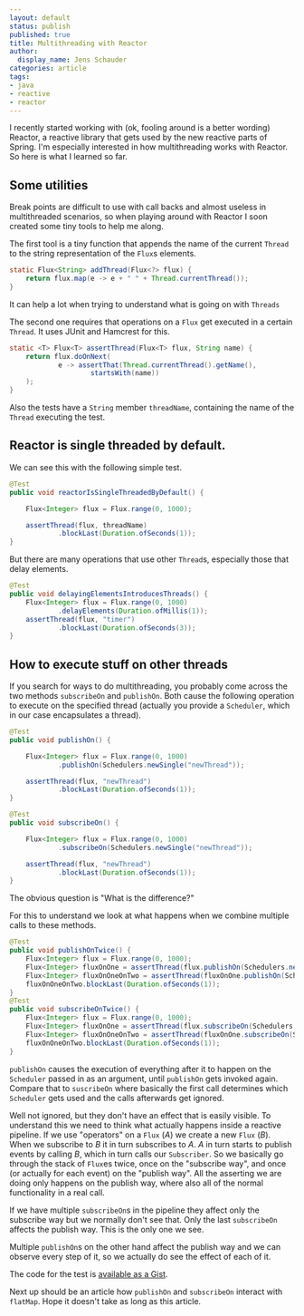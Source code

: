 ```yaml
---
layout: default
status: publish
published: true
title: Multithreading with Reactor
author:
  display_name: Jens Schauder
categories: article
tags:
- java
- reactive
- reactor
---
```


I recently started working with (ok, fooling around is a better wording) Reactor, a reactive library that gets used by the new reactive parts of Spring. I'm especially interested in how multithreading works with Reactor. So here is what I learned so far.


## Some utilities

Break points are difficult to use with call backs and almost useless in multithreaded scenarios, so when playing around with Reactor I soon created some tiny tools to help me along.

The first tool is a tiny function that appends the name of the current `Thread` to the string representation of the `Flux`s elements.

```java
static Flux<String> addThread(Flux<?> flux) {
	return flux.map(e -> e + " " + Thread.currentThread());
}
```

It can help a lot when trying to understand what is going on with `Threads`

The second one requires that operations on a `Flux` get executed in a certain `Thread`. It uses JUnit and Hamcrest for this.

```java
static <T> Flux<T> assertThread(Flux<T> flux, String name) {
	return flux.doOnNext(
			e -> assertThat(Thread.currentThread().getName(),
					startsWith(name))
	);
}
```
Also the tests have a `String` member `threadName`, containing the name of the `Thread` executing the test.

## Reactor is single threaded by default.

We can see this with the following simple test.

```java
@Test
public void reactorIsSingleThreadedByDefault() {

	Flux<Integer> flux = Flux.range(0, 1000);

	assertThread(flux, threadName)
			.blockLast(Duration.ofSeconds(1));
}
```
	
But there are many operations that use other `Thread`s, especially those that delay elements.

```java
@Test
public void delayingElementsIntroducesThreads() {
	Flux<Integer> flux = Flux.range(0, 1000)
			.delayElements(Duration.ofMillis(1));
	assertThread(flux, "timer")
			.blockLast(Duration.ofSeconds(3));
}
```

## How to execute stuff on other threads

If you search for ways to do multithreading, you probably come across the two methods `subscribeOn` and `publishOn`. Both cause the following operation to execute on the specified thread (actually you provide a `Scheduler`, which in our case encapsulates a thread).

```java
@Test
public void publishOn() {

	Flux<Integer> flux = Flux.range(0, 1000)
			.publishOn(Schedulers.newSingle("newThread"));

	assertThread(flux, "newThread")
			.blockLast(Duration.ofSeconds(1));
}

@Test
public void subscribeOn() {

	Flux<Integer> flux = Flux.range(0, 1000)
			.subscribeOn(Schedulers.newSingle("newThread"));

	assertThread(flux, "newThread")
			.blockLast(Duration.ofSeconds(1));
}
```

The obvious question is "What is the difference?"

For this to understand we look at what happens when we combine multiple calls to these methods.

```java
@Test
public void publishOnTwice() {
	Flux<Integer> flux = Flux.range(0, 1000);
	Flux<Integer> fluxOnOne = assertThread(flux.publishOn(Schedulers.newSingle("one")), "one");
	Flux<Integer> fluxOnOneOnTwo = assertThread(fluxOnOne.publishOn(Schedulers.newSingle("two")), "two");
	fluxOnOneOnTwo.blockLast(Duration.ofSeconds(1));
}
@Test
public void subscribeOnTwice() {
	Flux<Integer> flux = Flux.range(0, 1000);
	Flux<Integer> fluxOnOne = assertThread(flux.subscribeOn(Schedulers.newSingle("one")), "one");
	Flux<Integer> fluxOnOneOnTwo = assertThread(fluxOnOne.subscribeOn(Schedulers.newSingle("two")), "one");
	fluxOnOneOnTwo.blockLast(Duration.ofSeconds(1));
}
```

`publishOn` causes the execution of everything after it to happen on the `Scheduler` passed in as an argument, until `publishOn` gets invoked again. Compare that to `suscribeOn` where basically the first call determines which `Scheduler` gets used and the calls afterwards get ignored.

Well not ignored, but they don't have an effect that is easily visible. To understand this we need to think what actually happens inside a reactive pipeline. If we use "operators" on a `Flux` (_A_) we create a new `Flux` (_B_). When we subscribe to _B_ it in turn subscribes to _A_. _A_ in turn starts to publish events by calling _B_, which in turn calls our `Subscriber`. So we basically go through the stack of `Flux`es twice, once on the "subscribe way", and once (or actually for each event) on the "publish way". All the asserting we are doing only happens on the publish way, where also all of the normal functionality in a real call. 

If we have multiple `subscribeOn`s in the pipeline they affect only the subscribe way but we normally don't see that. Only the last `subscribeOn` affects the publish way. This is the only one we see.

Multiple `publishOn`s on the other hand affect the publish way and we can observe every step of it, so we actually do see the effect of each of it.

The code for the test is [available as a Gist](https://gist.github.com/schauder/7f14d898ef00b85e49d92ecbbf78cd7a).

Next up should be an article how `publishOn` and `subscribeOn` interact with `flatMap`. Hope it doesn't take as long as this article.